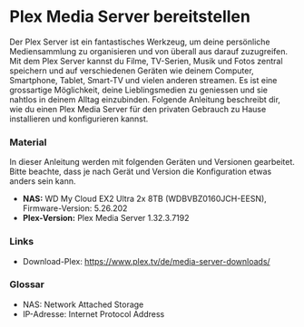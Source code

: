 # Plex Media Server bereitstellen

Der Plex Server ist ein fantastisches Werkzeug, um deine persönliche Mediensammlung zu organisieren und von überall aus darauf zuzugreifen. Mit dem Plex Server kannst du Filme, TV-Serien, Musik und Fotos zentral speichern und auf verschiedenen Geräten wie deinem Computer, Smartphone, Tablet, Smart-TV und vielen anderen streamen. Es ist eine grossartige Möglichkeit, deine Lieblingsmedien zu geniessen und sie nahtlos in deinem Alltag einzubinden. Folgende Anleitung beschreibt dir, wie du einen Plex Media Server für den privaten Gebrauch zu Hause installieren und konfigurieren kannst.

### Material
In dieser Anleitung werden mit folgenden Geräten und Versionen gearbeitet. Bitte beachte, dass je nach Gerät und Version  die Konfiguration etwas anders sein kann.
- **NAS:** WD My Cloud EX2 Ultra 2x 8TB (WDBVBZ0160JCH-EESN), Firmware-Version: 5.26.202 
- **Plex-Version:** Plex Media Server 1.32.3.7192

### Links
- Download-Plex: https://www.plex.tv/de/media-server-downloads/

### Glossar
- NAS: Network Attached Storage
- IP-Adresse: Internet Protocol Address